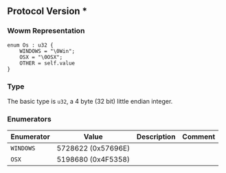 ## Protocol Version *

### Wowm Representation
```rust,ignore
enum Os : u32 {
    WINDOWS = "\0Win";
    OSX = "\0OSX";
    OTHER = self.value
}
```
### Type
The basic type is `u32`, a 4 byte (32 bit) little endian integer.
### Enumerators
| Enumerator | Value  | Description | Comment |
| --------- | -------- | ----------- | ------- |
| `WINDOWS` | 5728622 (0x57696E) |  |  |
| `OSX` | 5198680 (0x4F5358) |  |  |
